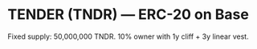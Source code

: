 # TENDER (TNDR) — ERC-20 on Base

Fixed supply: 50,000,000 TNDR. 10% owner with 1y cliff + 3y linear vest.
